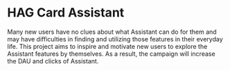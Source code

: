 # HAG Card Assistant
Many new users have no clues about what Assistant can do for them and may have difficulties in finding and utilizing those features in their everyday life.
This project aims to inspire and motivate new users to explore the Assistant features by themselves. As a result, the campaign will increase the DAU and clicks of Assistant.
